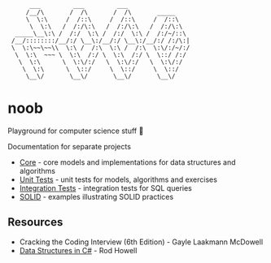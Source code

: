 ```
      ___         ___         ___
     /__/\       /  /\       /  /\       _____
     \  \:\     /  /::\     /  /::\     /  /::\
      \  \:\   /  /:/\:\   /  /:/\:\   /  /:/\:\
  _____\__\:\ /  /:/  \:\ /  /:/  \:\ /  /:/~/::\
 /__/::::::::/__/:/ \__\:/__/:/ \__\:/__/:/ /:/\:|
 \  \:\~~\~~\\  \:\ /  /:\  \:\ /  /:\  \:\/:/~/:/
  \  \:\  ~~~ \  \:\  /:/ \  \:\  /:/ \  \::/ /:/
   \  \:\      \  \:\/:/   \  \:\/:/   \  \:\/:/
    \  \:\      \  \::/     \  \::/     \  \::/
     \__\/       \__\/       \__\/       \__\/
```

# noob
Playground for computer science stuff 🧪

Documentation for separate projects
- [Core](./noob) - core models and implementations for data structures and algorithms
- [Unit Tests](./noob.UnitTests) - unit tests for models, algorithms and exercises
- [Integration Tests](./noob.IntegrationTests) - integration tests for SQL queries
- [SOLID](./noob.Solid) - examples illustrating SOLID practices

## Resources
- Cracking the Coding Interview (6th Edition) - Gayle Laakmann McDowell
- [Data Structures in C#](https://cis300.cs.ksu.edu/) - Rod Howell